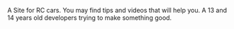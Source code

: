 A Site for RC cars. You may find tips and videos that will help you. A 13 and 14 years old developers trying to make something good.
